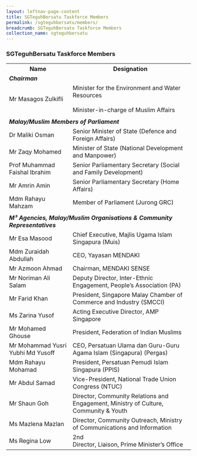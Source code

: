 ```yaml
---
layout: leftnav-page-content
title: SGTeguhBersatu Taskforce Members
permalink: /sgteguhbersatu/members/
breadcrumb: SGTeguhBersatu Taskforce Members
collection_name: sgteguhbersatu
---
```


### **SGTeguhBersatu Taskforce Members**

<table>
  <tr>
    <th>Name</th>
    <th>Designation</th>
  </tr>
  <tr>
    <td colspan="2"><span style="font-weight:bold;font-style:italic">Chairman</span></td>
  </tr>
  <tr>
    <td>Mr Masagos Zulkifli</td>
    <td>Minister for the Environment and Water Resources<br><br>Minister-in-charge of Muslim Affairs</td>
  </tr>
  <tr>
    <td></td>
    <td></td>
  </tr>
  <tr>
    <td colspan="2"><span style="font-weight:bold;font-style:italic">Malay/Muslim Members of Parliament</span></td>
  </tr>
  <tr>
    <td>Dr Maliki Osman</td>
    <td>Senior Minister of State (Defence and Foreign Affairs)</td>
  </tr>
  <tr>
    <td>Mr Zaqy Mohamed</td>
    <td>Minister of State (National Development and Manpower)</td>
  </tr>
  <tr>
    <td>Prof Muhammad Faishal Ibrahim</td>
    <td>Senior Parliamentary Secretary (Social and Family Development)</td>
  </tr>
  <tr>
    <td>Mr Amrin Amin</td>
    <td>Senior Parliamentary Secretary (Home Affairs)</td>
  </tr>
  <tr>
    <td>Mdm Rahayu Mahzam</td>
    <td>Member of Parliament (Jurong GRC)</td>
  </tr>
  <tr>
    <td></td>
    <td></td>
  </tr>
  <tr>
    <td colspan="2"><span style="font-weight:bold;font-style:italic">M³ Agencies, Malay/Muslim Organisations &amp; Community Representatives</span></td>
  </tr>
  <tr>
    <td>Mr Esa Masood</td>
    <td>Chief Executive, Majlis Ugama Islam Singapura (Muis)</td>
  </tr>
  <tr>
    <td>Mdm Zuraidah Abdullah</td>
    <td>CEO, Yayasan MENDAKI</td>
  </tr>
  <tr>
    <td>Mr Azmoon Ahmad</td>
    <td>Chairman, MENDAKI SENSE</td>
  </tr>
  <tr>
    <td>Mr Noriman Ali Salam</td>
    <td>Deputy Director, Inter-Ethnic Engagement, People’s Association (PA)</td>
  </tr>
  <tr>
    <td>Mr Farid Khan</td>
    <td>President, Singapore Malay Chamber of Commerce and Industry (SMCCI)</td>
  </tr>
  <tr>
    <td>Ms Zarina Yusof</td>
    <td>Acting Executive Director, AMP Singapore</td>
  </tr>
  <tr>
    <td>Mr Mohamed Ghouse</td>
    <td>President, Federation of Indian Muslims</td>
  </tr>
  <tr>
    <td>Mr Mohammad Yusri Yubhi Md Yusoff</td>
    <td>CEO, Persatuan Ulama dan Guru-Guru Agama Islam (Singapura) (Pergas)</td>
  </tr>
  <tr>
    <td>Mdm Rahayu Mohamad</td>
    <td>President, Persatuan Pemudi Islam Singapura (PPIS)</td>
  </tr>
  <tr>
    <td>Mr Abdul Samad</td>
    <td>Vice-President, National Trade Union Congress (NTUC)</td>
  </tr>
  <tr>
    <td>Mr Shaun Goh</td>
    <td>Director, Community Relations and Engagement, Ministry of Culture, Community &amp; Youth</td>
  </tr>
  <tr>
    <td>Ms Mazlena Mazlan</td>
    <td>Director, Community Outreach, Ministry of Communications and Information</td>
  </tr>
  <tr>
    <td>Ms Regina Low</td>
    <td>2nd<br> Director, Liaison, Prime Minister’s Office</td>
  </tr>
</table>
